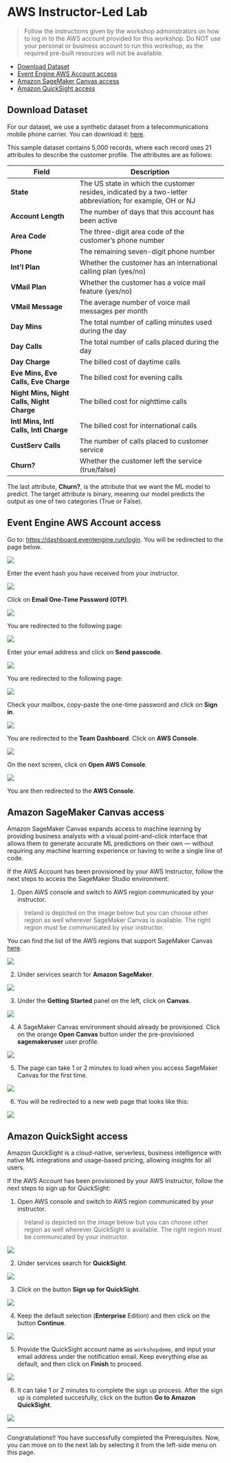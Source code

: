 # AWS Instructor-Led Lab

> Follow the instructions given by the workshop administrators on how to log in to the AWS account provided for this workshop. Do NOT use your personal or business account to run this workshop, as the required pre-built resources will not be available.

- [Download Dataset](#download-dataset)
- [Event Engine AWS Account access](#event-engine-aws-account-access)
- [Amazon SageMaker Canvas access](#amazon-sagemaker-canvas-access)
- [Amazon QuickSight access](#amazon-quicksight-access)

## Download Dataset

For our dataset, we use a synthetic dataset from a telecommunications mobile phone carrier. You can download it: [here](https://sagemaker-sample-files.s3.amazonaws.com/datasets/tabular/synthetic/churn.csv).

This sample dataset contains 5,000 records, where each record uses 21 attributes to describe the customer profile. The attributes are as follows:

| Field      | Description |
| ----------- | ----------- |
| **State**      | The US state in which the customer resides, indicated by a two-letter abbreviation; for example, OH or NJ     |
| **Account Length**  | The number of days that this account has been active        |
| **Area Code** | The three-digit area code of the customer’s phone number        |
| **Phone** | The remaining seven-digit phone number       |
| **Int’l Plan** | Whether the customer has an international calling plan (yes/no)       |
| **VMail Plan** | Whether the customer has a voice mail feature (yes/no)       |
| **VMail Message** | The average number of voice mail messages per month       |
| **Day Mins** | The total number of calling minutes used during the day       |
| **Day Calls** | The total number of calls placed during the day       |
| **Day Charge** | The billed cost of daytime calls       |
| **Eve Mins, Eve Calls, Eve Charge** | The billed cost for evening calls       |
| **Night Mins, Night Calls, Night Charge** | The billed cost for nighttime calls       |
| **Intl Mins, Intl Calls, Intl Charge** | The billed cost for international calls       |
| **CustServ Calls** | The number of calls placed to customer service       |
| **Churn?** | Whether the customer left the service (true/false)       |

The last attribute, **Churn?**, is the attribute that we want the ML model to predict. The target attribute is binary, meaning our model predicts the output as one of two categories (True or False).


## Event Engine AWS Account access

Go to: https://dashboard.eventengine.run/login. You will be redirected to the page below. 

![](/static/prerequisites/image43.png)

Enter the event hash you have received from your instructor.

![](/static/prerequisites/image44.png)

Click on **Email One-Time Password (OTP)**.

![](/static/prerequisites/image45.png)

You are redirected to the following page:

![](/static/prerequisites/image46.png)

Enter your email address and click on **Send passcode**.

![](/static/prerequisites/image47.png)

You are redirected to the following page:

![](/static/prerequisites/image48.png)

Check your mailbox, copy-paste the one-time password and click on **Sign in**.

![](/static/prerequisites/image49.png)

You are redirected to the **Team Dashboard**. Click on **AWS Console**.

![](/static/prerequisites/image50.png)

On the next screen, click on **Open AWS Console**.

![](/static/prerequisites/image51.png)

You are then redirected to the **AWS Console**.


## Amazon SageMaker Canvas access

Amazon SageMaker Canvas expands access to machine learning by providing business analysts with a visual point-and-click interface that allows them to generate accurate ML predictions on their own — without requiring any machine learning experience or having to write a single line of code.

If the AWS Account has been provisioned by your AWS Instructor, follow the next steps to access the SageMaker Studio environment:

1.  Open AWS console and switch to AWS region communicated by your instructor.

> Ireland is depicted on the image below but you can choose other region as well wherever SageMaker Canvas is available. The right region must be communicated by your instructor.

You can find the list of the AWS regions that support SageMaker Canvas [here](https://docs.aws.amazon.com/sagemaker/latest/dg/canvas.html).

![](/static/prerequisites/image22.png)

2.  Under services search for **Amazon SageMaker**.

![](/static/prerequisites/image23.png)

3.  Under the **Getting Started** panel on the left, click on **Canvas**.

![](/static/prerequisites/image41-v2.png)

4.	A SageMaker Canvas environment should already be provisioned. Click on the orange **Open Canvas** button under the pre-provisioned **sagemakeruser** user profile.

![](/static/prerequisites/image42-v2.png)

5.	The page can take 1 or 2 minutes to load when you access SageMaker Canvas for the first time.

![](/static/prerequisites/image30.png)

6.	You will be redirected to a new web page that looks like this:

![](/static/prerequisites/image31.png)

## Amazon QuickSight access

Amazon QuickSight is a cloud-native, serverless, business intelligence with native ML integrations and usage-based pricing, allowing insights for all users.

If the AWS Account has been provisioned by your AWS Instructor, follow the next steps to sign up for QuickSight:

1.  Open AWS console and switch to AWS region communicated by your instructor.

> Ireland is depicted on the image below but you can choose other region as well wherever QuickSight is available. The right region must be communicated by your instructor.

![](/static/prerequisites/image22.png)

2.  Under services search for **QuickSight**.

![](/static/prerequisites/quicksight-01.png)

3.  Click on the button **Sign up for QuickSight**.

![](/static/prerequisites/quicksight-02.png)

4.	Keep the default selection (**Enterprise** Edition) and then click on the button **Continue**.

![](/static/prerequisites/quicksight-03.png)

5.	Provide the QuickSight account name as `workshopdemo`, and input your email address under the notification email. Keep everything else as default, and then click on **Finish** to proceed.

![](/static/prerequisites/quicksight-04.png)

6.	It can take 1 or 2 minutes to complete the sign up process. After the sign up is completed succesfully, click on the button **Go to Amazon QuickSight**.

![](/static/prerequisites/quicksight-05.png)

-----

Congratulations\!\! You have successfully completed the Prerequisites. Now, you can move on to the next lab by selecting it from the left-side menu on this page.
